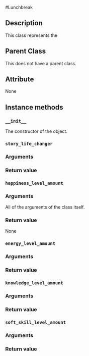#Lunchbreak

## Description

This class represents the 

## Parent Class

This does not have a parent class.

## Attribute
None

## Instance methods
### ```__init__```
The constructor of the object.

### ```story_life_changer```

### Arguments

### Return value


### ```happiness_level_amount```

### Arguments
All of the arguments of the class itself.

### Return value
None

### ```energy_level_amount```

### Arguments

### Return value

### ```knowledge_level_amount```

### Arguments

### Return value

### ```soft_skill_level_amount```

### Arguments

### Return value
